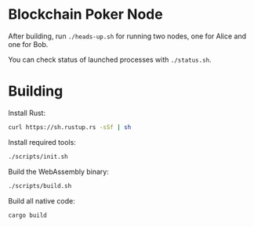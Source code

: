 # Blockchain Poker Node

After building, run `./heads-up.sh` for running two nodes, one for Alice and one for Bob.

You can check status of launched processes with `./status.sh`.

# Building

Install Rust:

```bash
curl https://sh.rustup.rs -sSf | sh
```

Install required tools:

```bash
./scripts/init.sh
```

Build the WebAssembly binary:

```bash
./scripts/build.sh
```

Build all native code:

```bash
cargo build
```
